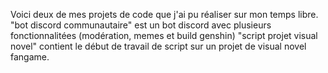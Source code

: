 Voici deux de mes projets de code que j'ai pu réaliser sur mon temps libre.
"bot discord communautaire" est un bot discord avec plusieurs fonctionnalitées (modération, memes et build genshin)
"script projet visual novel" contient le début de travail de script sur un projet de visual novel fangame.
